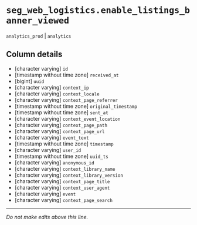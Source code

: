 # `seg_web_logistics.enable_listings_banner_viewed`
`analytics_prod` | `analytics`

## Column details
* [character varying] `id`
* [timestamp without time zone] `received_at`
* [bigint]    `uuid`
* [character varying] `context_ip`
* [character varying] `context_locale`
* [character varying] `context_page_referrer`
* [timestamp without time zone] `original_timestamp`
* [timestamp without time zone] `sent_at`
* [character varying] `context_event_location`
* [character varying] `context_page_path`
* [character varying] `context_page_url`
* [character varying] `event_text`
* [timestamp without time zone] `timestamp`
* [character varying] `user_id`
* [timestamp without time zone] `uuid_ts`
* [character varying] `anonymous_id`
* [character varying] `context_library_name`
* [character varying] `context_library_version`
* [character varying] `context_page_title`
* [character varying] `context_user_agent`
* [character varying] `event`
* [character varying] `context_page_search`

-------------------------------------------------------------------------------
*Do not make edits above this line.*
